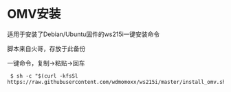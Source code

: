 OMV安装
===

适用于安装了Debian/Ubuntu固件的ws215i一键安装命令

脚本来自火哥，存放于此备份

一键命令，复制->粘贴->回车

```
 $ sh -c "$(curl -kfsSl https://raw.githubusercontent.com/wdmomoxx/ws215i/master/install_omv.sh)"
```
